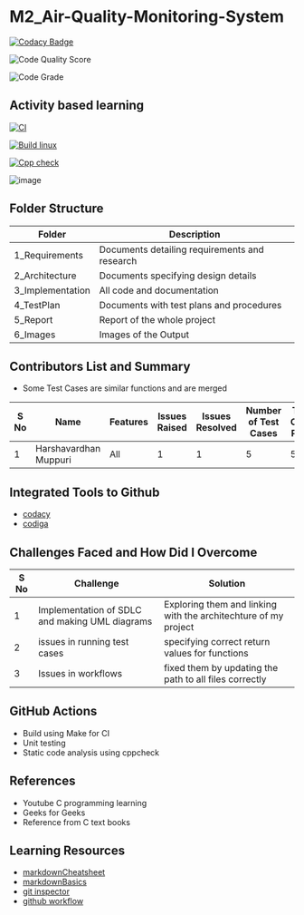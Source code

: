 # M2_Air-Quality-Monitoring-System


[![Codacy Badge](https://app.codacy.com/project/badge/Grade/abb882a618364445a26bb5c6d3ab3d04)](https://www.codacy.com/gh/HarshavardhanMuppuri/M2_Air-Quality-Monitoring-System/dashboard?utm_source=github.com&amp;utm_medium=referral&amp;utm_content=HarshavardhanMuppuri/M2_Air-Quality-Monitoring-System&amp;utm_campaign=Badge_Grade)



![Code Quality Score](https://api.codiga.io/project/33093/score/svg)


![Code Grade](https://api.codiga.io/project/33093/status/svg)


## Activity based learning
[![CI](https://github.com/HarshavardhanMuppuri/M2_Air-Quality-Monitoring-System/actions/workflows/CI.yml/badge.svg)](https://github.com/HarshavardhanMuppuri/M2_Air-Quality-Monitoring-System/actions/workflows/CI.yml)


[![Build linux](https://github.com/HarshavardhanMuppuri/M2_Air-Quality-Monitoring-System/actions/workflows/linux.yml/badge.svg)](https://github.com/HarshavardhanMuppuri/M2_Air-Quality-Monitoring-System/actions/workflows/linux.yml)

[![Cpp check](https://github.com/HarshavardhanMuppuri/M2_Air-Quality-Monitoring-System/actions/workflows/Cpp%20check.yml/badge.svg)](https://github.com/HarshavardhanMuppuri/M2_Air-Quality-Monitoring-System/actions/workflows/Cpp%20check.yml)


![image](https://user-images.githubusercontent.com/101695762/164881068-8620911b-2073-4f7f-9f0a-d7c193b937f8.png)



## Folder Structure

| Folder | Description |
| ------ | ----------- |
| 1_Requirements | Documents detailing requirements and research |
| 2_Architecture |	Documents specifying design details |
| 3_Implementation	| All code and documentation |
| 4_TestPlan |	Documents with test plans and procedures |
| 5_Report |	Report of the whole project |
| 6_Images | Images of the Output |

## Contributors List and Summary 

* Some Test Cases are similar functions and are merged

| S No | Name | Features | Issues Raised | Issues Resolved | Number of Test Cases | Test Case Pass |
| ---- | ---- | -------- | ------------- | --------------- | -------------------- | -------------- |
| 1 | Harshavardhan Muppuri | All | 1 | 1 | 5 | 5 | 

## Integrated Tools to Github

- [codacy](https://app.codacy.com/organizations)
- [codiga](https://app.codiga.io)

## Challenges Faced and How Did I Overcome

| S No |	Challenge | Solution |
| ------ | ----------- | --------- |
| 1 | Implementation of SDLC and making UML diagrams |	Exploring them and linking with the architechture of my project |
| 2 |	issues in running test cases | specifying correct return values for functions |
| 3 |	Issues in workflows |	fixed them by updating the path to all files correctly |

## GitHub Actions

- Build using Make for CI
- Unit testing 
- Static code analysis using cppcheck


## References

* Youtube C programming learning 
* Geeks for Geeks 
* Reference from C text books

## Learning Resources

- [markdownCheatsheet](https://github.com/adam-p/markdown-here/wiki/Markdown-Cheatsheet)
- [markdownBasics](https://docs.github.com/en/get-started/writing-on-github/getting-started-with-writing-and-formatting-on-github/basic-writing-and-formatting-syntax)
- [git inspector](https://github.com/ejwa/gitinspector)
- [github workflow](https://docs.github.com/en/actions/learn-github-action)

